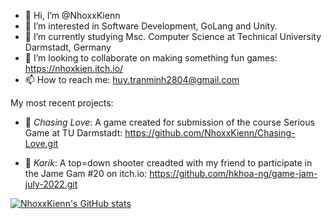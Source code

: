 - 👋 Hi, I’m @NhoxxKienn
- 👀 I’m interested in Software Development, GoLang and Unity.
- 🌱 I’m currently studying Msc. Computer Science at Technical University Darmstadt, Germany
- 💞️ I’m looking to collaborate on making something fun games: https://nhoxkien.itch.io/
- 📫 How to reach me: huy.tranminh2804@gmail.com

My most recent projects:
- 🦜 *Chasing Love*: A game created for submission of the course Serious Game at TU Darmstadt: https://github.com/NhoxxKienn/Chasing-Love.git 

- 🔫 *Karik*: A top=down shooter creadted with my friend to participate in the Jame Gam #20 on itch.io: https://github.com/hkhoa-ng/game-jam-july-2022.git


[![NhoxxKienn's GitHub stats](https://github-readme-stats.vercel.app/api?username=NhoxxKienn)](https://github.com/anuraghazra/github-readme-stats)
<!---
NhoxxKienn/NhoxxKienn is a ✨ special ✨ repository because its `README.md` (this file) appears on your GitHub profile.
You can click the Preview link to take a look at your changes.
--->
